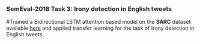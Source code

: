 
### SemEval-2018 Task 3: Irony detection in English tweets

#Trained a Bidirectional LSTM attention based model on the __SARC__ dataset available [here](http://nlp.cs.princeton.edu/SARC/2.0/main/) and applied transfer learning for the task of Irony detection in English tweets.
